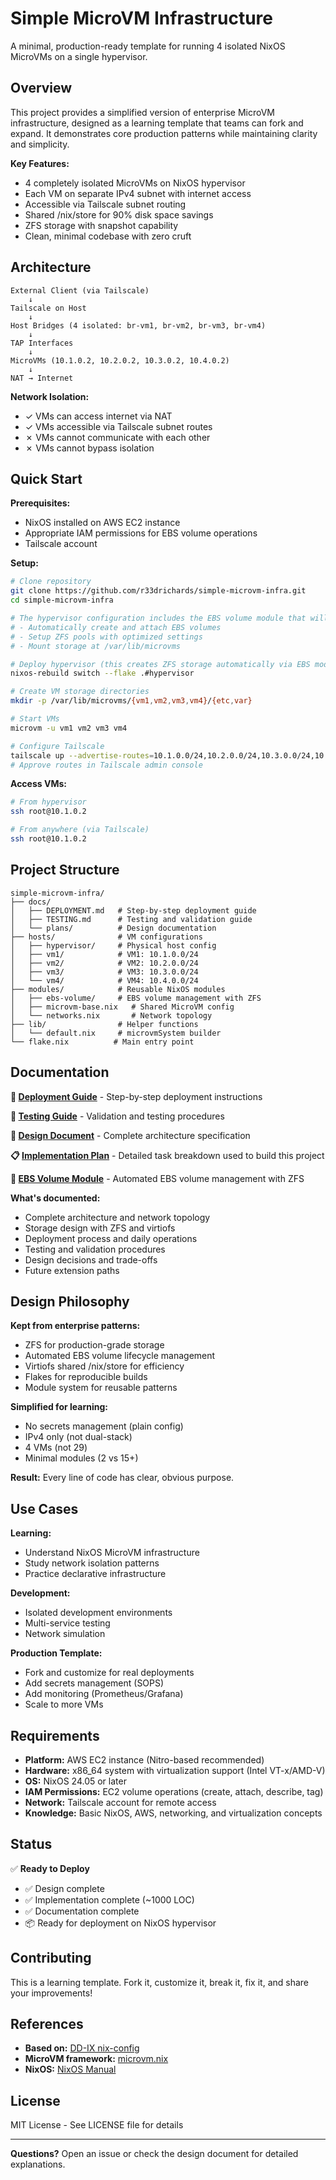 # Simple MicroVM Infrastructure

A minimal, production-ready template for running 4 isolated NixOS MicroVMs on a single hypervisor.

## Overview

This project provides a simplified version of enterprise MicroVM infrastructure, designed as a learning template that teams can fork and expand. It demonstrates core production patterns while maintaining clarity and simplicity.

**Key Features:**
- 4 completely isolated MicroVMs on NixOS hypervisor
- Each VM on separate IPv4 subnet with internet access
- Accessible via Tailscale subnet routing
- Shared /nix/store for 90% disk space savings
- ZFS storage with snapshot capability
- Clean, minimal codebase with zero cruft

## Architecture

```
External Client (via Tailscale)
    ↓
Tailscale on Host
    ↓
Host Bridges (4 isolated: br-vm1, br-vm2, br-vm3, br-vm4)
    ↓
TAP Interfaces
    ↓
MicroVMs (10.1.0.2, 10.2.0.2, 10.3.0.2, 10.4.0.2)
    ↓
NAT → Internet
```

**Network Isolation:**
- ✓ VMs can access internet via NAT
- ✓ VMs accessible via Tailscale subnet routes
- ✗ VMs cannot communicate with each other
- ✗ VMs cannot bypass isolation

## Quick Start

**Prerequisites:**
- NixOS installed on AWS EC2 instance
- Appropriate IAM permissions for EBS volume operations
- Tailscale account

**Setup:**

```bash
# Clone repository
git clone https://github.com/r33drichards/simple-microvm-infra.git
cd simple-microvm-infra

# The hypervisor configuration includes the EBS volume module that will:
# - Automatically create and attach EBS volumes
# - Setup ZFS pools with optimized settings
# - Mount storage at /var/lib/microvms

# Deploy hypervisor (this creates ZFS storage automatically via EBS module)
nixos-rebuild switch --flake .#hypervisor

# Create VM storage directories
mkdir -p /var/lib/microvms/{vm1,vm2,vm3,vm4}/{etc,var}

# Start VMs
microvm -u vm1 vm2 vm3 vm4

# Configure Tailscale
tailscale up --advertise-routes=10.1.0.0/24,10.2.0.0/24,10.3.0.0/24,10.4.0.0/24
# Approve routes in Tailscale admin console
```

**Access VMs:**

```bash
# From hypervisor
ssh root@10.1.0.2

# From anywhere (via Tailscale)
ssh root@10.1.0.2
```

## Project Structure

```
simple-microvm-infra/
├── docs/
│   ├── DEPLOYMENT.md   # Step-by-step deployment guide
│   ├── TESTING.md      # Testing and validation guide
│   └── plans/          # Design documentation
├── hosts/              # VM configurations
│   ├── hypervisor/     # Physical host config
│   ├── vm1/            # VM1: 10.1.0.0/24
│   ├── vm2/            # VM2: 10.2.0.0/24
│   ├── vm3/            # VM3: 10.3.0.0/24
│   └── vm4/            # VM4: 10.4.0.0/24
├── modules/            # Reusable NixOS modules
│   ├── ebs-volume/     # EBS volume management with ZFS
│   ├── microvm-base.nix   # Shared MicroVM config
│   └── networks.nix       # Network topology
├── lib/                # Helper functions
│   └── default.nix     # microvmSystem builder
└── flake.nix          # Main entry point
```

## Documentation

**📘 [Deployment Guide](docs/DEPLOYMENT.md)** - Step-by-step deployment instructions

**🧪 [Testing Guide](docs/TESTING.md)** - Validation and testing procedures

**📐 [Design Document](docs/plans/2025-10-31-minimal-microvm-infrastructure-design.md)** - Complete architecture specification

**📋 [Implementation Plan](docs/plans/IMPLEMENTATION-PLAN.md)** - Detailed task breakdown used to build this project

**💾 [EBS Volume Module](modules/ebs-volume/README.md)** - Automated EBS volume management with ZFS

**What's documented:**
- Complete architecture and network topology
- Storage design with ZFS and virtiofs
- Deployment process and daily operations
- Testing and validation procedures
- Design decisions and trade-offs
- Future extension paths

## Design Philosophy

**Kept from enterprise patterns:**
- ZFS for production-grade storage
- Automated EBS volume lifecycle management
- Virtiofs shared /nix/store for efficiency
- Flakes for reproducible builds
- Module system for reusable patterns

**Simplified for learning:**
- No secrets management (plain config)
- IPv4 only (not dual-stack)
- 4 VMs (not 29)
- Minimal modules (2 vs 15+)

**Result:** Every line of code has clear, obvious purpose.

## Use Cases

**Learning:**
- Understand NixOS MicroVM infrastructure
- Study network isolation patterns
- Practice declarative infrastructure

**Development:**
- Isolated development environments
- Multi-service testing
- Network simulation

**Production Template:**
- Fork and customize for real deployments
- Add secrets management (SOPS)
- Add monitoring (Prometheus/Grafana)
- Scale to more VMs

## Requirements

- **Platform:** AWS EC2 instance (Nitro-based recommended)
- **Hardware:** x86_64 system with virtualization support (Intel VT-x/AMD-V)
- **OS:** NixOS 24.05 or later
- **IAM Permissions:** EC2 volume operations (create, attach, describe, tag)
- **Network:** Tailscale account for remote access
- **Knowledge:** Basic NixOS, AWS, networking, and virtualization concepts

## Status

✅ **Ready to Deploy**

- ✅ Design complete
- ✅ Implementation complete (~1000 LOC)
- ✅ Documentation complete
- 📦 Ready for deployment on NixOS hypervisor

## Contributing

This is a learning template. Fork it, customize it, break it, fix it, and share your improvements!

## References

- **Based on:** [DD-IX nix-config](https://github.com/dd-ix/nix-config)
- **MicroVM framework:** [microvm.nix](https://github.com/astro/microvm.nix)
- **NixOS:** [NixOS Manual](https://nixos.org/manual/nixos/stable/)

## License

MIT License - See LICENSE file for details

---

**Questions?** Open an issue or check the design document for detailed explanations.
